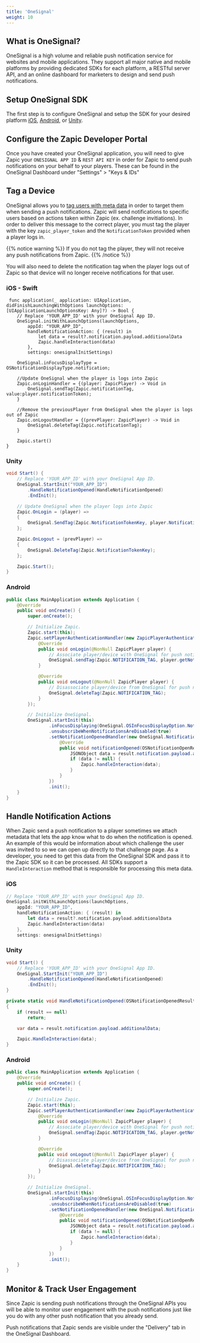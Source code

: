 ```yaml
---
title: 'OneSignal'
weight: 10
---
```


## What is OneSignal?

OneSignal is a high volume and reliable push notification service for websites and mobile applications. They support all major native and mobile platforms by providing dedicated SDKs for each platform, a RESTful server API, and an online dashboard for marketers to design and send push notifications.

## Setup OneSignal SDK

The first step is to configure OneSignal and setup the SDK for your desired platform [iOS](https://documentation.onesignal.com/docs/ios-sdk-setup), [Android](https://documentation.onesignal.com/docs/android-sdk-setup), or [Unity](https://documentation.onesignal.com/docs/unity-sdk-setup).

## Configure the Zapic Developer Portal

Once you have created your OneSignal application, you will need to give Zapic your `ONESIGNAL APP ID` & `REST API KEY` in order for Zapic to send push notifications on your behalf to your players. These can be found in the OneSignal Dashboard under "Settings" > "Keys & IDs"

## Tag a Device

OneSignal allows you to [tag users with meta data](https://documentation.onesignal.com/docs) in order to target them when sending a push notifications. Zapic will send notifications to specific users based on actions taken within Zapic (ex. challenge invitiations). In order to deliver this message to the correct player, you must tag the player with the key `zapic_player_token` and the `NotificationToken` provided when a player logs in.

{{% notice warning %}}
If you do not tag the player, they will not receive any push notifications from Zapic.
{{% /notice %}}

You will also need to delete the notification tag when the player logs out of Zapic so that device will no longer receive notifications for that user.

### iOS - Swift

```objc
 func application(_ application: UIApplication, didFinishLaunchingWithOptions launchOptions: [UIApplicationLaunchOptionsKey: Any]?) -> Bool {
    // Replace 'YOUR_APP_ID' with your OneSignal App ID.
    OneSignal.initWithLaunchOptions(launchOptions,
        appId: "YOUR_APP_ID",
        handleNotificationAction: { (result) in
            let data = result?.notification.payload.additionalData
            Zapic.handleInteraction(data)
        },
        settings: onesignalInitSettings)

    OneSignal.inFocusDisplayType = OSNotificationDisplayType.notification;

    //Update OneSignal when the player is logs into Zapic
    Zapic.onLoginHandler = {(player: ZapicPlayer) -> Void in
        OneSignal.sendTag(Zapic.notificationTag, value:player.notificationToken);
    }

    //Remove the previousPlayer from OneSignal when the player is logs out of Zapic
    Zapic.onLogoutHandler = {(prevPlayer: ZapicPlayer) -> Void in
        OneSignal.deleteTag(Zapic.notificationTag);
    }

    Zapic.start()
}
```

### Unity

```csharp
void Start() {
    // Replace 'YOUR_APP_ID' with your OneSignal App ID.
    OneSignal.StartInit("YOUR_APP_ID")
        .HandleNotificationOpened(HandleNotificationOpened)
        .EndInit();

    // Update OneSignal when the player logs into Zapic
    Zapic.OnLogin = (player) =>
    {
        OneSignal.SendTag(Zapic.NotificationTokenKey, player.NotificationToken);
    };

    Zapic.OnLogout = (prevPlayer) =>
    {
        OneSignal.DeleteTag(Zapic.NotificationTokenKey);
    };

    Zapic.Start();
}
```

### Android

```java
public class MainApplication extends Application {
    @Override
    public void onCreate() {
        super.onCreate();

        // Initialize Zapic.
        Zapic.start(this);
        Zapic.setPlayerAuthenticationHandler(new ZapicPlayerAuthenticationHandler() {
            @Override
            public void onLogin(@NonNull ZapicPlayer player) {
                // Associate player/device with OneSignal for push notifications.
                OneSignal.sendTag(Zapic.NOTIFICATION_TAG, player.getNotificationToken());
            }

            @Override
            public void onLogout(@NonNull ZapicPlayer player) {
                // Disassociate player/device from OneSignal for push notifications.
                OneSignal.deleteTag(Zapic.NOTIFICATION_TAG);
            }
        });

        // Initialize OneSignal.
        OneSignal.startInit(this)
                .inFocusDisplaying(OneSignal.OSInFocusDisplayOption.Notification)
                .unsubscribeWhenNotificationsAreDisabled(true)
                .setNotificationOpenedHandler(new OneSignal.NotificationOpenedHandler() {
                    @Override
                    public void notificationOpened(OSNotificationOpenResult result) {
                        JSONObject data = result.notification.payload.additionalData;
                        if (data != null) {
                            Zapic.handleInteraction(data);
                        }
                    }
                })
                .init();
    }
}
```

## Handle Notification Actions

When Zapic send a push notification to a player sometimes we attach metadata that lets the app know what to do when the notification is opened. An example of this would be information about which challenge the user was invited to so we can open up directly to that challenge page. As a developer, you need to get this data from the OneSignal SDK and pass it to the Zapic SDK so it can be processed. All SDKs support a `HandleInteraction` method that is responsible for processing this meta data.

### iOS

```swift
// Replace 'YOUR_APP_ID' with your OneSignal App ID.
OneSignal.initWithLaunchOptions(launchOptions,
    appId: "YOUR_APP_ID",
    handleNotificationAction: { (result) in
        let data = result?.notification.payload.additionalData
        Zapic.handleInteraction(data)
    },
    settings: onesignalInitSettings)
```

### Unity

```c#
void Start() {
    // Replace 'YOUR_APP_ID' with your OneSignal App ID.
    OneSignal.StartInit("YOUR_APP_ID")
        .HandleNotificationOpened(HandleNotificationOpened)
        .EndInit();
}

private static void HandleNotificationOpened(OSNotificationOpenedResult result)
{
    if (result == null)
        return;

    var data = result.notification.payload.additionalData;

    Zapic.HandleInteraction(data);
}
```

### Android

```java
public class MainApplication extends Application {
    @Override
    public void onCreate() {
        super.onCreate();

        // Initialize Zapic.
        Zapic.start(this);
        Zapic.setPlayerAuthenticationHandler(new ZapicPlayerAuthenticationHandler() {
            @Override
            public void onLogin(@NonNull ZapicPlayer player) {
                // Associate player/device with OneSignal for push notifications.
                OneSignal.sendTag(Zapic.NOTIFICATION_TAG, player.getNotificationToken());
            }

            @Override
            public void onLogout(@NonNull ZapicPlayer player) {
                // Disassociate player/device from OneSignal for push notifications.
                OneSignal.deleteTag(Zapic.NOTIFICATION_TAG);
            }
        });

        // Initialize OneSignal.
        OneSignal.startInit(this)
                .inFocusDisplaying(OneSignal.OSInFocusDisplayOption.Notification)
                .unsubscribeWhenNotificationsAreDisabled(true)
                .setNotificationOpenedHandler(new OneSignal.NotificationOpenedHandler() {
                    @Override
                    public void notificationOpened(OSNotificationOpenResult result) {
                        JSONObject data = result.notification.payload.additionalData;
                        if (data != null) {
                            Zapic.handleInteraction(data);
                        }
                    }
                })
                .init();
    }
}
```

## Monitor & Track User Engagement

Since Zapic is sending push notifications through the OneSignal APIs you will be able to monitor user engagement with the push notifications just like you do with any other push notification that you already send.

Push notifications that Zapic sends are visible under the "Delivery" tab in the OneSignal Dashboard.
